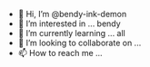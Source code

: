- 👋 Hi, I’m @bendy-ink-demon
- 👀 I’m interested in ... bendy
- 🌱 I’m currently learning ... all
- 💞️ I’m looking to collaborate on ...
- 📫 How to reach me ...

<!---
bendy-ink-demon/bendy-ink-demon is a ✨ special ✨ repository because its `README.md` (this file) appears on your GitHub profile.
You can click the Preview link to take a look at your changes.
--->
